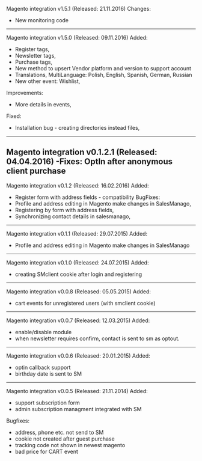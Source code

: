 Magento integration v1.5.1 (Released: 21.11.2016)
Changes:
- New monitoring code

--------------------------------------------------
Magento integration v1.5.0 (Released: 09.11.2016)
Added:
- Register tags,
- Newsletter tags,
- Purchase tags,
- New method to upsert Vendor platform and version to support account
- Translations, MultiLanguage: Polish, English, Spanish, German, Russian
- New other event: Wishlist,

Improvements:
- More details in events,

Fixed:
- Installation bug - creating directories instead files, 
--------------------------------------------------
Magento integration v0.1.2.1 (Released: 04.04.2016)
-Fixes:
OptIn after anonymous client purchase
--------------------------------------------------
Magento integration v0.1.2 (Released: 16.02.2016)
Added:
- Register form with address fields - compatibility
BugFixes:
- Profile and address editing in Magento make changes in SalesManago,
- Registering by form with address fields,
- Synchronizing contact details in salesmanago,
--------------------------------------------------
Magento integration v0.1.1 (Released: 29.07.2015)
Added:
- Profile and address editing in Magento make changes in SalesManago
--------------------------------------------------
Magento integration v0.1.0 (Released: 24.07.2015)
Added:
- creating SMclient cookie after login and registering
--------------------------------------------------
Magento integration v0.0.8 (Released: 05.05.2015)
Added:
- cart events for unregistered users (with smclient cookie)
--------------------------------------------------
Magento integration v0.0.7 (Released: 12.03.2015)
Added:
- enable/disable module
- when newsletter requires confirm, contact is sent to sm as optout.
--------------------------------------------------
Magento integration v0.0.6 (Released: 20.01.2015)
Added:
- optin callback support
- birthday date is sent to SM
--------------------------------------------------
Magento integration v0.0.5 (Released: 21.11.2014)
Added:
- support subscription form
- admin subscription managment integrated with SM

Bugfixes:
- address, phone etc. not send to SM
- cookie not created after guest purchase
- tracking code not shown in newest magento 
- bad price for CART event
